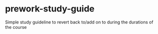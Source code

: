 # prework-study-guide
Simple study guideline to revert back to/add on to during the durations of the course
